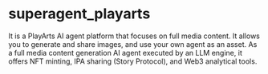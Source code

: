 # superagent_playarts
It is a PlayArts AI agent platform that focuses on full media content. It allows you to generate and share images, and use your own agent as an asset. As a full media content generation AI agent executed by an LLM engine, it offers NFT minting, IPA sharing (Story Protocol), and Web3 analytical tools.
